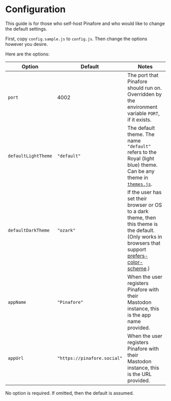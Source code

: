 Configuration
====

This guide is for those who self-host Pinafore and who would like to change the default settings.

First, copy `config.sample.js` to `config.js`. Then change the options however you desire.

Here are the options:

<!-- These should be kept up to date with config.sample.json and config.defaults.json -->

| Option | Default | Notes |
| ------ | ------- | ----- |
| `port` | 4002    | The port that Pinafore should run on. Overridden by the environment variable `PORT`, if it exists. |
| `defaultLightTheme` | `"default"` | The default theme. The name `"default"` refers to the Royal (light blue) theme. Can be any theme in [`themes.js`](https://github.com/nolanlawson/pinafore/blob/master/src/routes/_static/themes.js). |
| `defaultDarkTheme` | `"ozark"` | If the user has set their browser or OS to a dark theme, then this theme is the default. (Only works in browsers that support [prefers-color-scheme](https://developer.mozilla.org/en-US/docs/Web/CSS/@media/prefers-color-scheme).) |
| `appName` | `"Pinafore"` | When the user registers Pinafore with their Mastodon instance, this is the app name provided. |
| `appUrl` | `"https://pinafore.social"` | When the user registers Pinafore with their Mastodon instance, this is the URL provided. |

No option is required. If omitted, then the default is assumed.
